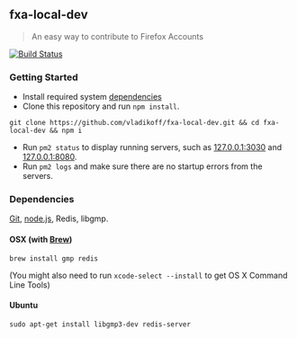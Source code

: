 ## fxa-local-dev
> An easy way to contribute to Firefox Accounts

[![Build Status](https://travis-ci.org/vladikoff/fxa-local-dev.svg?branch=master)](https://travis-ci.org/vladikoff/fxa-local-dev)

### Getting Started

- Install required system [dependencies](#dependencies)
- Clone this repository and run `npm install`.
```
git clone https://github.com/vladikoff/fxa-local-dev.git && cd fxa-local-dev && npm i
``` 

- Run `pm2 status` to display running servers, such as [127.0.0.1:3030](http://127.0.0.1:3030/) and [127.0.0.1:8080](http://127.0.0.1:8080/). 
- Run `pm2 logs` and make sure there are no startup errors from the servers.


### Dependencies

[Git](http://git-scm.com/book/en/v2/Getting-Started-Installing-Git), [node.js](http://nodejs.org/), Redis, libgmp.

#### OSX (with [Brew](http://brew.sh/))

```
brew install gmp redis
```

(You might also need to run `xcode-select --install` to get OS X Command Line Tools)

#### Ubuntu

```
sudo apt-get install libgmp3-dev redis-server
```
